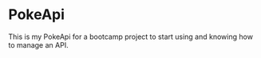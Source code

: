 # PokeApi
This is my PokeApi for a bootcamp project to start using and knowing how to manage an API.
